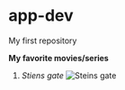# app-dev
My first repository

**My favorite movies/series**
1. *Stiens gate*
![Steins gate](https://en.wikipedia.org/wiki/File:Steins;Gate_cover_art.jpg)
